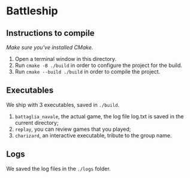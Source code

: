 # Battleship

## Instructions to compile
*Make sure you've installed CMake.*

1. Open a terminal window in this directory.
2. Run `cmake -B ./build` in order to configure the project for the build.
3. Run `cmake --build ./build` in order to compile the project.

## Executables
We ship with 3 executables, saved in `./build`.
1. `battaglia_navale`, the actual game, the log file log.txt is saved in the current directory;
2. `replay`, you can review games that you played;
3. `charizard`, an interactive executable, tribute to the group name.

## Logs
We saved the log files in the `./logs` folder.
